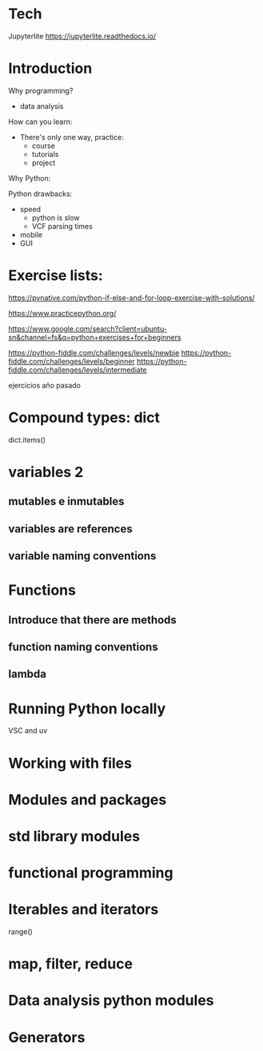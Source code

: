 
# Tech

Jupyterlite
https://jupyterlite.readthedocs.io/

# Introduction

Why programming?

- data analysis

How can you learn:

- There's only one way, practice:
  - course
  - tutorials
  - project

Why Python:

Python drawbacks:

- speed
    - python is slow
    - VCF parsing times
- mobile
- GUI


# Exercise lists:

https://pynative.com/python-if-else-and-for-loop-exercise-with-solutions/

https://www.practicepython.org/

https://www.google.com/search?client=ubuntu-sn&channel=fs&q=python+exercises+for+beginners

https://python-fiddle.com/challenges/levels/newbie
https://python-fiddle.com/challenges/levels/beginner
https://python-fiddle.com/challenges/levels/intermediate

ejercicios año pasado


# Compound types: dict

dict.items()

# variables 2

## mutables e inmutables

## variables are references

## variable naming conventions

# Functions

## Introduce that there are methods

## function naming conventions

## lambda

# Running Python locally

VSC and uv

# Working with files

# Modules and packages

# std library modules

# functional programming

# Iterables and iterators

range()

# map, filter, reduce

# Data analysis python modules

# Generators

